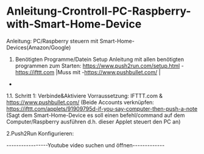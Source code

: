 # Anleitung-Crontroll-PC-Raspberry-with-Smart-Home-Device
Anleitung: PC/Raspberry steuern mit Smart-Home-Devices(Amazon/Google)

1. Benötigten Programme/Datein 
Setup Anleitung mit allen benötigten programmen zum Starten: https://www.push2run.com/setup.html
-https://ifttt.com           |Muss mit 
-https://www.pushbullet.com/ |
-


1.1. Schritt 1: Verbinde&Aktiviere Vorraussetzung: IFTTT.com & https://www.pushbullet.com/ (Beide Accounts verknüpfen:
								https://ifttt.com/applets/91909795d-if-you-say-computer-then-push-a-note 
								(Sagt dem Smart-Home-Device es soll einen befehl/command auf dem Computer/Raspberry ausführen d.h. 
								dieser Applet steuert den PC an)
								
								
2.Push2Run Konfigurieren:

-----------------Youtube video suchen und öffnen-------------

